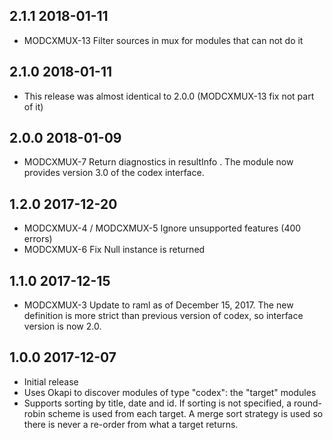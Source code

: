 ## 2.1.1 2018-01-11
 
 * MODCXMUX-13 Filter sources in mux for modules that can not do it

## 2.1.0 2018-01-11

 * This release was almost identical to 2.0.0 (MODCXMUX-13 fix not part of it)

## 2.0.0 2018-01-09

 * MODCXMUX-7 Return diagnostics in resultInfo . The module
   now provides version 3.0 of the codex interface.

## 1.2.0 2017-12-20

 * MODCXMUX-4 / MODCXMUX-5 Ignore unsupported features (400 errors)
 * MODCXMUX-6 Fix Null instance is returned

## 1.1.0 2017-12-15

 * MODCXMUX-3 Update to raml as of December 15, 2017. The new definition is
   more strict than previous version of codex, so interface version
   is now 2.0.

## 1.0.0 2017-12-07

 * Initial release
 * Uses Okapi to discover modules of type "codex": the "target" modules
 * Supports sorting by title, date and id. If sorting is not specified,
   a round-robin scheme is used from each target. A merge sort strategy
   is used so there is never a re-order from what a target returns.
